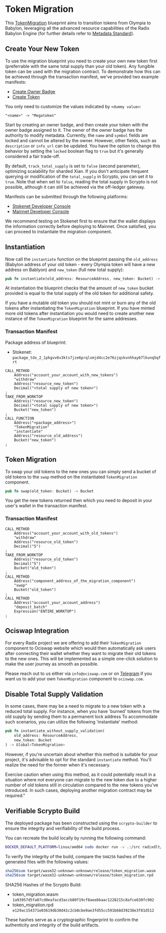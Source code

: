 # Token Migration

This [TokenMigration](src/lib.rs) blueprint aims to transition tokens from Olympia to Babylon, leveraging all the advanced resource capabilities of the Radix Babylon Engine (for further details refer to [Metadata Standard](https://docs-babylon.radixdlt.com/main/standards/metadata-standard-introduction.html)).

## Create Your New Token
To use the migration blueprint you need to create your own new token first (preferrable with the same total supply than your old token).
Any fungible token can be used with the migration contract. To demonstrate how this can be achieved through the transaction manifest, we've provided two example manifests:

- [Create Owner Badge](manifests/create_owner_badge.rtm)
- [Create Token](manifests/create_token.rtm)

You only need to customize the values indicated by `<dummy value>`:
```
"<name>" -> "Megatoken"
```

Start by creating an owner badge, and then create your token with the owner badge assigned to it.
The owner of the owner badge has the authority to modify metadata. Currently, the `name` and `symbol` fields are locked and cannot be altered by the owner.
However, other fields, such as `description` or `info_url` can be updated.
You have the option to change this behavior by setting the `locked` boolean flag to `true` but it's generally considered a fair trade-off.

By default, `track_total_supply` is set to `false` (second parameter), optimizing scalability for sharded Xian. If you don't anticipate frequent querying or modification of the `total_supply` in Scrypto, you can set it to `true`. Note that when set to `false`, reading the total supply in Scrypto is not possible, although it can still be achieved via the off-ledger gateway.

Manifests can be submitted through the following platforms:
- [Stokenet Developer Console](https://stokenet-console.radixdlt.com)
- [Mainnet Developer Console](https://console.radixdlt.com)

We recommend testing on Stokenet first to ensure that the wallet displays the information correctly before deploying to Mainnet. Once satisfied, you can proceed to instantiate the migration component.

## Instantiation
Now call the `instantiate` function on the blueprint passing the `old_address` (Babylon address of your old token - every Olympia token will have a new address on Bablyon) and `new_token` (full new total supply):

```rust
pub fn instantiate(old_address: ResourceAddress, new_token: Bucket) -> Global<TokenMigration>
```
At instantiation the blueprint checks that the amount of `new_token` bucket provided is equal to the total supply of the old token for additional safety.

If you have a mutable old token you should not mint or burn any of the old tokens after instantiating the `TokenMigration` blueprint. If you have minted more old tokens after instantiation you would need to create another new instance of the `TokenMigration` blueprint for the same addresses.

### Transaction Manifest
Package address of blueprint:
- Stokenet: `package_tdx_2_1pkgvv6v3kts7jze6prqlxmjd4cc2e76zjqskvnhhay67lkunq5qfrt`


```
CALL_METHOD
    Address("account_your_account_with_new_tokens")
    "withdraw"
    Address("resource_new_token")
    Decimal("<total supply of new token>")
;
TAKE_FROM_WORKTOP
    Address("resource_new_token")
    Decimal("<total supply of new token>")
    Bucket("new_token")
;
CALL_FUNCTION
    Address("<package_address>")
    "TokenMigration"
    "instantiate"
    Address("resource_old_address")
    Bucket("new_token")
;
```

## Token Migration
To swap your old tokens to the new ones you can simply send a bucket of old tokens to the `swap` method on the instantiated `TokenMigration` component.

```rust
pub fn swap(old_token: Bucket) -> Bucket
```

You get the new tokens returned then which you need to deposit in your user's wallet in the transaction manifest.

### Transaction Manifest
```
CALL_METHOD
    Address("account_your_account_with_old_tokens")
    "withdraw"
    Address("resource_old_token")
    Decimal("5")
;
TAKE_FROM_WORKTOP
    Address("resource_old_token")
    Decimal("5")
    Bucket("old_token")
;
CALL_METHOD
    Address("component_address_of_the_migration_component")
    "swap"
    Bucket("old_token")
;
CALL_METHOD
    Address("account_your_account_address")
    "deposit_batch"
    Expression("ENTIRE_WORKTOP")
;
```

## Ociswap Integration

For every Radix project we are offering to add their `TokenMigration` component to Ociswap website which would then automatically ask users after connecting their wallet whether they want to migrate their old tokens to the new ones. This will be implemented as a simple one-click solution to make the user journey as smooth as possible.

Please reach out to us either via `info@ociswap.com` or on [Telegram](https://t.me/ociswap) if you want us to add your own `TokenMigration` component to `ociswap.com`.

## Disable Total Supply Validation
In some cases, there may be a need to migrate to a new token with a reduced total supply. For instance, when you have 'burned' tokens from the old supply by sending them to a permanent lock address
To accommodate such scenarios, you can utilize the following 'instantiate' method:
```rust
pub fn instantiate_without_supply_validation(
    old_address: ResourceAddress,
    new_token: Bucket
) -> Global<TokenMigration>
```
However, if you're uncertain about whether this method is suitable for your project, it's advisable to opt for the standard `instantiate` method. You'll realize the need for the former when it's necessary.

Exercise caution when using this method, as it could potentially result in a situation where not everyone can migrate to the new token due to a higher number of old tokens still in circulation compared to the new tokens you've introduced. In such cases, deploying another migration contract may be required."

## Verifiable Scrypto Build
The deployed package has been constructed using the `scrypto-builder` to ensure the integrity and verifiability of the build process.

You can recreate the build locally by running the following command:
```sh
DOCKER_DEFAULT_PLATFORM=linux/amd64 sudo docker run -v .:/src radixdlt/scrypto-builder:v1.0.0
```

To verify the integrity of the build, compare the `SHA256` hashes of the generated files with the following values:
```sh
sha256sum target/wasm32-unknown-unknown/release/token_migration.wasm
sha256sum target/wasm32-unknown-unknown/release/token_migration.rpd
```

SHA256 Hashes of the Scrypto Build:
- token_migration.wasm `1a93957d5fa07cd0eafacd3accb80f19cf8aeebbaac1228215c8afce630fc902`
- token_migration.rpd `e129ac154371e03619db30d41c2cb8cbe9ae3fd55cc591b68d39238e3f81d512`

These hashes serve as a cryptographic fingerprint to confirm the authenticity and integrity of the build artifacts.